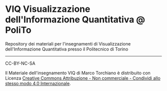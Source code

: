 # VIQ Visualizzazione dell'Informazione Quantitativa @ PoliTo

Repository dei materiali per l'insegnamenti di Visualizzazione dell'Informazione Quantitativa presso il Politecnico di Torino

---

CC-BY-NC-SA

Il Materiale dell'insegnamento VIQ di Marco Torchiano è distribuito con Licenza
[Creative Commons Attribuzione - Non commerciale - Condividi allo stesso modo 4.0 Internazionale](http://creativecommons.org/licenses/by-nc-sa/4.0/).
